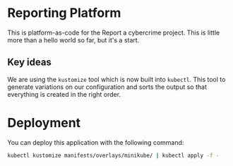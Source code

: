# Reporting Platform

This is platform-as-code for the Report a cybercrime project. This is little
more than a hello world so far, but it's a start.

## Key ideas

We are using the `kustomize` tool which is now built into `kubectl`. This tool
to generate variations on our configuration and sorts the output so that
everything is created in the right order.

# Deployment

You can deploy this application with the following command:

```sh
kubectl kustomize manifests/overlays/minikube/ | kubectl apply -f -
```
